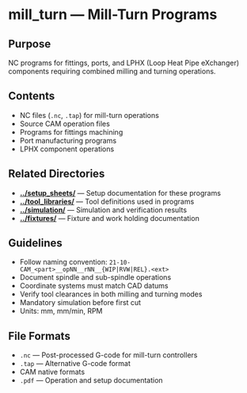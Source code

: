 # mill_turn — Mill-Turn Programs

## Purpose
NC programs for fittings, ports, and LPHX (Loop Heat Pipe eXchanger) components requiring combined milling and turning operations.

## Contents
- NC files (`.nc`, `.tap`) for mill-turn operations
- Source CAM operation files
- Programs for fittings machining
- Port manufacturing programs
- LPHX component operations

## Related Directories
- **[../setup_sheets/](../setup_sheets/)** — Setup documentation for these programs
- **[../tool_libraries/](../tool_libraries/)** — Tool definitions used in programs
- **[../simulation/](../simulation/)** — Simulation and verification results
- **[../fixtures/](../fixtures/)** — Fixture and work holding documentation

## Guidelines
- Follow naming convention: `21-10-CAM_<part>__opNN__rNN__{WIP|RVW|REL}.<ext>`
- Document spindle and sub-spindle operations
- Coordinate systems must match CAD datums
- Verify tool clearances in both milling and turning modes
- Mandatory simulation before first cut
- Units: mm, mm/min, RPM

## File Formats
- `.nc` — Post-processed G-code for mill-turn controllers
- `.tap` — Alternative G-code format
- CAM native formats
- `.pdf` — Operation and setup documentation
